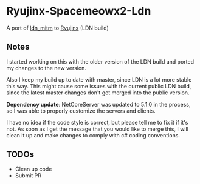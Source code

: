 # Ryujinx-Spacemeowx2-Ldn

A port of [ldn_mitm](https://github.com/spacemeowx2/ldn_mitm) to [Ryujinx](https://github.com/Ryujinx/Ryujinx) (LDN build)

## Notes

I started working on this with the older version of the LDN build and ported my changes to the new version.

Also I keep my build up to date with master, since LDN is a lot more stable this way.
This might cause some issues with the current public LDN build, since the latest master changes don't get merged into the public version.

**Dependency update**: NetCoreServer was updated to 5.1.0 in the process, so I was able to properly customize the servers and clients.

I have no idea if the code style is correct, but please tell me to fix it if it's not.
As soon as I get the message that you would like to merge this, I will clean it up and make changes to comply with c# coding conventions.

## TODOs

- Clean up code
- Submit PR
